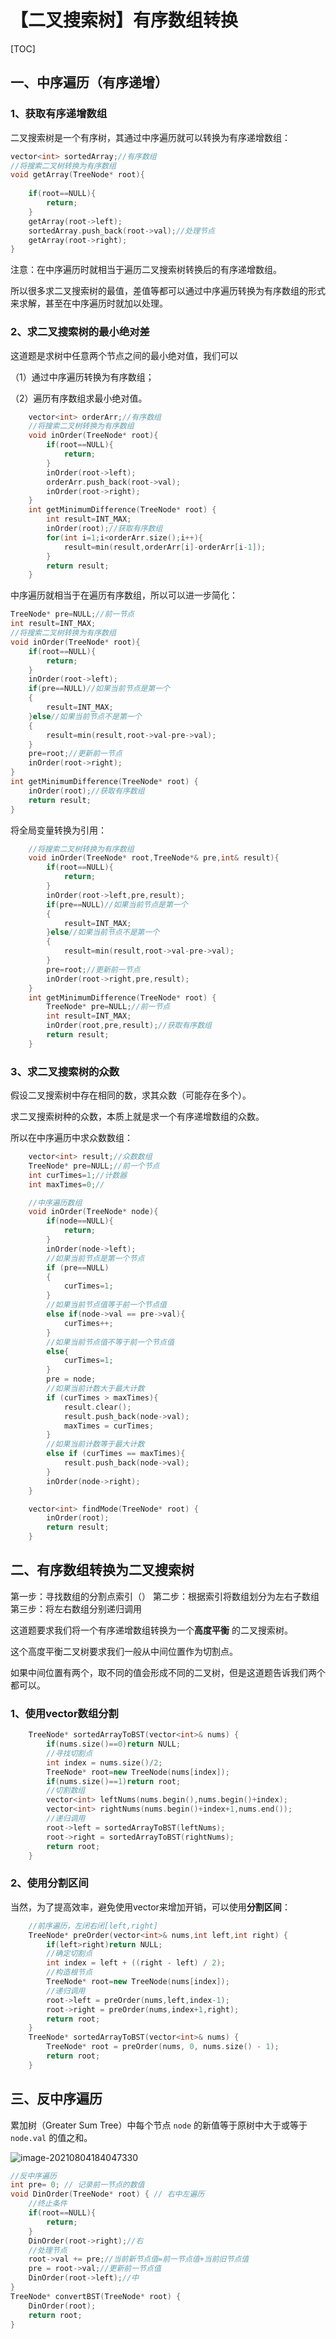 # 【二叉搜索树】有序数组转换

[TOC]

## 一、中序遍历（有序递增）

### 1、获取有序递增数组

二叉搜索树是一个有序树，其通过中序遍历就可以转换为有序递增数组：

```c++
vector<int> sortedArray;//有序数组
//将搜索二叉树转换为有序数组
void getArray(TreeNode* root){
    
    if(root==NULL){
        return;
    }
    getArray(root->left);
    sortedArray.push_back(root->val);//处理节点
    getArray(root->right);
}
```

注意：在中序遍历时就相当于遍历二叉搜索树转换后的有序递增数组。

所以很多求二叉搜索树的最值，差值等都可以通过中序遍历转换为有序数组的形式来求解，甚至在中序遍历时就加以处理。

### 2、求二叉搜索树的最小绝对差

这道题是求树中任意两个节点之间的最小绝对值，我们可以

（1）通过中序遍历转换为有序数组；

（2）遍历有序数组求最小绝对值。

```c++
	vector<int> orderArr;//有序数组
    //将搜索二叉树转换为有序数组
    void inOrder(TreeNode* root){
        if(root==NULL){
            return;
        }
        inOrder(root->left);
        orderArr.push_back(root->val);
        inOrder(root->right);
    }
    int getMinimumDifference(TreeNode* root) {
        int result=INT_MAX;
        inOrder(root);//获取有序数组
        for(int i=1;i<orderArr.size();i++){
            result=min(result,orderArr[i]-orderArr[i-1]);
        }
        return result;
    }
```

中序遍历就相当于在遍历有序数组，所以可以进一步简化：

```c++
TreeNode* pre=NULL;//前一节点
int result=INT_MAX;
//将搜索二叉树转换为有序数组
void inOrder(TreeNode* root){
    if(root==NULL){
        return;
    }
    inOrder(root->left);
    if(pre==NULL)//如果当前节点是第一个
    {
        result=INT_MAX;
    }else//如果当前节点不是第一个
    {
        result=min(result,root->val-pre->val);
    }
    pre=root;//更新前一节点
    inOrder(root->right);
}
int getMinimumDifference(TreeNode* root) {
    inOrder(root);//获取有序数组
    return result;
}
```

将全局变量转换为引用：

```c++
	//将搜索二叉树转换为有序数组
    void inOrder(TreeNode* root,TreeNode*& pre,int& result){
        if(root==NULL){
            return;
        }
        inOrder(root->left,pre,result);
        if(pre==NULL)//如果当前节点是第一个
        {
            result=INT_MAX;
        }else//如果当前节点不是第一个
        {
            result=min(result,root->val-pre->val);
        }
        pre=root;//更新前一节点
        inOrder(root->right,pre,result);
    }
    int getMinimumDifference(TreeNode* root) {
        TreeNode* pre=NULL;//前一节点
        int result=INT_MAX;
        inOrder(root,pre,result);//获取有序数组
        return result;
    }
```

### 3、求二叉搜索树的众数

假设二叉搜索树中存在相同的数，求其众数（可能存在多个）。

求二叉搜索树种的众数，本质上就是求一个有序递增数组的众数。

所以在中序遍历中求众数数组：

```c++
	vector<int> result;//众数数组
    TreeNode* pre=NULL;//前一个节点
    int curTimes=1;//计数器
    int maxTimes=0;//

    //中序遍历数组
    void inOrder(TreeNode* node){
        if(node==NULL){
            return;
        }
        inOrder(node->left);
        //如果当前节点是第一个节点
        if (pre==NULL)
        {
            curTimes=1;
        }
        //如果当前节点值等于前一个节点值
        else if(node->val == pre->val){
            curTimes++;
        }
        //如果当前节点值不等于前一个节点值
        else{
            curTimes=1;
        }
        pre = node;
        //如果当前计数大于最大计数
        if (curTimes > maxTimes){
            result.clear();
            result.push_back(node->val);
            maxTimes = curTimes;
        }
        //如果当前计数等于最大计数
        else if (curTimes == maxTimes){
            result.push_back(node->val);
        }
        inOrder(node->right);
    }

    vector<int> findMode(TreeNode* root) {
        inOrder(root);
        return result;
    }
```



## 二、有序数组转换为二叉搜索树

第一步：寻找数组的分割点索引（）
第二步：根据索引将数组划分为左右子数组
第三步：将左右数组分别递归调用

这道题要求我们将一个有序递增数组转换为一个**高度平衡** 的二叉搜索树。

这个高度平衡二叉树要求我们一般从中间位置作为切割点。

如果中间位置有两个，取不同的值会形成不同的二叉树，但是这道题告诉我们两个都可以。

### 1、使用vector数组分割

```c++
	TreeNode* sortedArrayToBST(vector<int>& nums) {
        if(nums.size()==0)return NULL;
        //寻找切割点
        int index = nums.size()/2;
        TreeNode* root=new TreeNode(nums[index]);
        if(nums.size()==1)return root;
        //切割数组
        vector<int> leftNums(nums.begin(),nums.begin()+index);
        vector<int> rightNums(nums.begin()+index+1,nums.end());
        //递归调用
        root->left = sortedArrayToBST(leftNums);
        root->right = sortedArrayToBST(rightNums);
        return root;
    }
```

### 2、使用分割区间

当然，为了提高效率，避免使用vector来增加开销，可以使用**分割区间**：

```c++
	//前序遍历，左闭右闭[left,right]
    TreeNode* preOrder(vector<int>& nums,int left,int right) {
        if(left>right)return NULL;
        //确定切割点
        int index = left + ((right - left) / 2);
        //构造根节点
        TreeNode* root=new TreeNode(nums[index]);
        //递归调用
        root->left = preOrder(nums,left,index-1);
        root->right = preOrder(nums,index+1,right);
        return root;
    }
    TreeNode* sortedArrayToBST(vector<int>& nums) {
        TreeNode* root = preOrder(nums, 0, nums.size() - 1);
        return root;
    }
```

## 三、反中序遍历

累加树（Greater Sum Tree）中每个节点 `node` 的新值等于原树中大于或等于 `node.val` 的值之和。

![image-20210804184047330](C:\Users\Lab\AppData\Roaming\Typora\typora-user-images\image-20210804184047330.png)

```c++
//反中序遍历
int pre= 0; // 记录前一节点的数值
void DinOrder(TreeNode* root) { // 右中左遍历
    //终止条件
    if(root==NULL){
    	return;
    }
    DinOrder(root->right);//右
    //处理节点
    root->val += pre;//当前新节点值=前一节点值+当前旧节点值
    pre = root->val;//更新前一节点值
    DinOrder(root->left);//中
}
TreeNode* convertBST(TreeNode* root) {
    DinOrder(root);
    return root;
}
```

